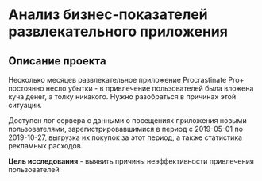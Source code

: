 # Анализ бизнес-показателей развлекательного приложения
## Описание проекта
Несколько месяцев развлекательное приложение Procrastinate Pro+ постоянно несло убытки - в привлечение пользователей была вложена куча денег, а толку никакого. Нужно разобраться в причинах этой ситуации.

Доступен лог сервера с данными о посещениях приложения новыми пользователями, зарегистрировавшимися в период с 2019-05-01 по 2019-10-27, выгрузка их покупок за этот период, а также статистика рекламных расходов.

**Цель исследования** - выявить причины неэффективности привлечения пользователей